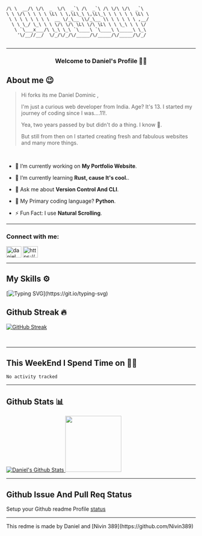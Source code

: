 ``` __      __  ______  ____    ____    __  __  ____
/\ \  __/\ \/\  _  \/\  _`\ /\  _`\ /\ \/\ \/\  _`\
\ \ \/\ \ \ \ \ \L\ \ \,\L\_\ \,\L\_\ \ \ \ \ \ \L\ \
 \ \ \ \ \ \ \ \  __ \/_\__ \\/_\__ \\ \ \ \ \ \ ,__/
  \ \ \_/ \_\ \ \ \/\ \/\ \L\ \/\ \L\ \ \ \_\ \ \ \/
   \ `\___x___/\ \_\ \_\ `\____\ `\____\ \_____\ \_\
    '\/__//__/  \/_/\/_/\/_____/\/_____/\/_____/\/_/
    
  ```

---  
<h3 align="center">
 Welcome to Daniel's Profile 👋🏻
</h3>
 
## About me 😉

 > Hi forks its me Daniel Dominic ,
 > 
 > I'm just a curious web developer from India. Age? It's 13. I started my journey of coding since I was....11!.
 > 
 >  Yea, two years passed by but didn't do a thing. I know 🥲.
 > 
 > But still from then on I started creating fresh and fabulous websites and many more things.


<br>

- 🔭 I’m currently working on **My Portfolio Website**.

- 🌱 I’m currently learning **Rust, cause It's cool.**.

- 💬 Ask me about **Version Control And CLI**.

- 🚀 My Primary coding language? **Python**.

- ⚡ Fun Fact: I use **Natural Scrolling**.


---

<h3 align="left">Connect with me:</h3>
<p align="left">
<a href="https://twitter.com/daniel_dominic7" target="blank"><img align="center" src="https://raw.githubusercontent.com/rahuldkjain/github-profile-readme-generator/master/src/images/icons/Social/twitter.svg" alt="daniel_dominic7" height="30" width="40" /></a>
<a href="https://discord.com/users/912567522186907658" target="blank"><img align="center" src="https://raw.githubusercontent.com/rahuldkjain/github-profile-readme-generator/master/src/images/icons/Social/discord.svg" alt="https://discord.com/users/912567522186907658" height="30" width="40" /></a>
</p>

 

--- 

## My Skills ⚙️


[![Typing SVG](https://readme-typing-svg.herokuapp.com?font=Josefin+Sans&size=40&color=EFFE00DD&center=true&width=830&height=150&lines=My+Skills+%3D%3E%3E%3E;Full-Stack+Web+and+App+Developer;Experienced+UI+%2F+UX+Developer;Experienced+In+...;Docker+...;HTML+And+Css+...;Java+Script+...+;Scass+...;Fire+Base+..;Git+and+More+...)](https://git.io/typing-svg)



 
 <h2 align="Left">Github Streak 🔥</h2>
 <!-- Streak Counter here -->
 
<a align="right" href="http://github-readme-streak-stats.herokuapp.com?user=Daniel-Dominic">[![GitHub Streak](http://github-readme-streak-stats.herokuapp.com?user=Daniel-Dominic&theme=dark-smoky&date_format=M%20j%5B%2C%20Y%5D)](https://git.io/streak-stats)</a></div>

</br>

---

<h2 align="Left">This WeekEnd I Spend Time on 👨‍💻</h2>

<!--START_SECTION:waka-->

```text
No activity tracked
```
<!--END_SECTION:waka-->

---

<h2 align="Left">Github Stats 📊</h2>
<!-- Github stats here -->
  <div align="Left"> 
     <a href="#">
<img  src="https://github-readme-stats.vercel.app/api?username=Daniel-Dominic&include_all_commits=true&count_private=true&show_icons=true&line_height=20&title_color=7A7ADB&icon_color=2234AE&text_color=D3D3D3&bg_color=0,000000,130F40" alt="Daniel's Github Stats">
  <img height="149em" src="https://github-readme-stats.vercel.app/api/top-langs/?username=Daniel-Dominic&layout=compact&langs_count=7&theme=dracula"/>
    </a>

--- 

## Github Issue And Pull Req Status 
 
 Setup your Github readme Profile [status](https://github.com/jamesgeorge007/github-activity-readme)
 
 ---
 
 <footer>
  This redme is made by Daniel and [Nivin 389](https://github.com/Nivin389) 
 </footer>
